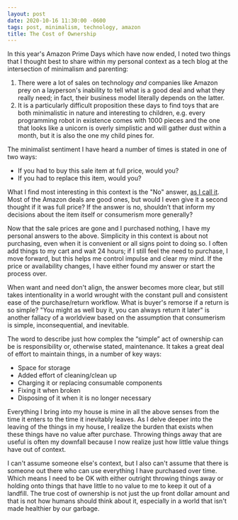 ```yaml
---
layout: post
date: 2020-10-16 11:30:00 -0600
tags: post, minimalism, technology, amazon
title: The Cost of Ownership
---
```


In this year's Amazon Prime Days which have now ended, I noted two things that I thought best to share within my personal context as a tech blog at the intersection of minimalism and parenting:
1. There were a lot of sales on technology *and* companies like Amazon prey on a layperson's inability to tell what is a good deal and what they really need; in fact, their business model literally depends on the latter.
2. It is a particularly difficult proposition these days to find toys that are both minimalistic in nature and interesting to children, e.g. every programming robot in existence comes with 1000 pieces and the one that looks like a unicorn is overly simplistic and will gather dust within a month, but it is also the one my child pines for.

The minimalist sentiment I have heard a number of times is stated in one of two ways:
+ If you had to buy this sale item at full price, would you?
+ If you had to replace this item, would you?

What I find most interesting in this context is the "No" answer, [as I call it](/2020/10/the-renewal-of-engineered-eloquence). Most of the Amazon deals are good ones, but would I even give it a second thought if it was full price? If the answer is no, shouldn’t that inform my decisions about the item itself or consumerism more generally?

Now that the sale prices are gone and I purchased nothing, I have my personal answers to the above. Simplicity in this context is about not purchasing, even when it is convenient or all signs point to doing so. I often add things to my cart and wait 24 hours; if I still feel the need to purchase, I move forward, but this helps me control impulse and clear my mind. If the price or availability changes, I have either found my answer or start the process over.

When want and need don't align, the answer becomes more clear, but still takes intentionality in a world wrought with the constant pull and consistent ease of the purchase/return workflow. What is buyer's remorse if a return is so simple? "You might as well buy it, you can always return it later" is another fallacy of a worldview based on the assumption that consumerism is simple, inconsequential, and inevitable.

The word to describe just how complex the “simple” act of ownership can be is responsibility or, otherwise stated, maintenance. It takes a great deal of effort to maintain things, in a number of key ways:
- Space for storage
- Added effort of cleaning/clean up
- Charging it or replacing consumable components
- Fixing it when broken
- Disposing of it when it is no longer necessary

Everything I bring into my house is mine in all the above senses from the time it enters to the time it inevitably leaves. As I delve deeper into the leaving of the things in my house, I realize the burden that exists when these things have no value after purchase. Throwing things away that are useful is often my downfall because I now realize just how little value things have out of context.

I can't assume someone else's context, but I also can't assume that there is someone out there who can use everything I have purchased over time. Which means I need to be OK with either outright throwing things away or holding onto things that have little to no value to me to keep it out of a landfill. The true cost of ownership is not just the up front dollar amount and that is not how humans should think about it, especially in a world that isn't made healthier by our garbage.